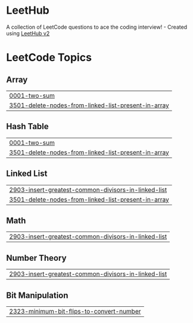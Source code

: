 # LeetHub
A collection of LeetCode questions to ace the coding interview! - Created using [LeetHub v2](https://github.com/arunbhardwaj/LeetHub-2.0)

<!---LeetCode Topics Start-->
# LeetCode Topics
## Array
|  |
| ------- |
| [0001-two-sum](https://github.com/Sushrimp/LeetHub/tree/master/0001-two-sum) |
| [3501-delete-nodes-from-linked-list-present-in-array](https://github.com/Sushrimp/LeetHub/tree/master/3501-delete-nodes-from-linked-list-present-in-array) |
## Hash Table
|  |
| ------- |
| [0001-two-sum](https://github.com/Sushrimp/LeetHub/tree/master/0001-two-sum) |
| [3501-delete-nodes-from-linked-list-present-in-array](https://github.com/Sushrimp/LeetHub/tree/master/3501-delete-nodes-from-linked-list-present-in-array) |
## Linked List
|  |
| ------- |
| [2903-insert-greatest-common-divisors-in-linked-list](https://github.com/Sushrimp/LeetHub/tree/master/2903-insert-greatest-common-divisors-in-linked-list) |
| [3501-delete-nodes-from-linked-list-present-in-array](https://github.com/Sushrimp/LeetHub/tree/master/3501-delete-nodes-from-linked-list-present-in-array) |
## Math
|  |
| ------- |
| [2903-insert-greatest-common-divisors-in-linked-list](https://github.com/Sushrimp/LeetHub/tree/master/2903-insert-greatest-common-divisors-in-linked-list) |
## Number Theory
|  |
| ------- |
| [2903-insert-greatest-common-divisors-in-linked-list](https://github.com/Sushrimp/LeetHub/tree/master/2903-insert-greatest-common-divisors-in-linked-list) |
## Bit Manipulation
|  |
| ------- |
| [2323-minimum-bit-flips-to-convert-number](https://github.com/Sushrimp/LeetHub/tree/master/2323-minimum-bit-flips-to-convert-number) |
<!---LeetCode Topics End-->